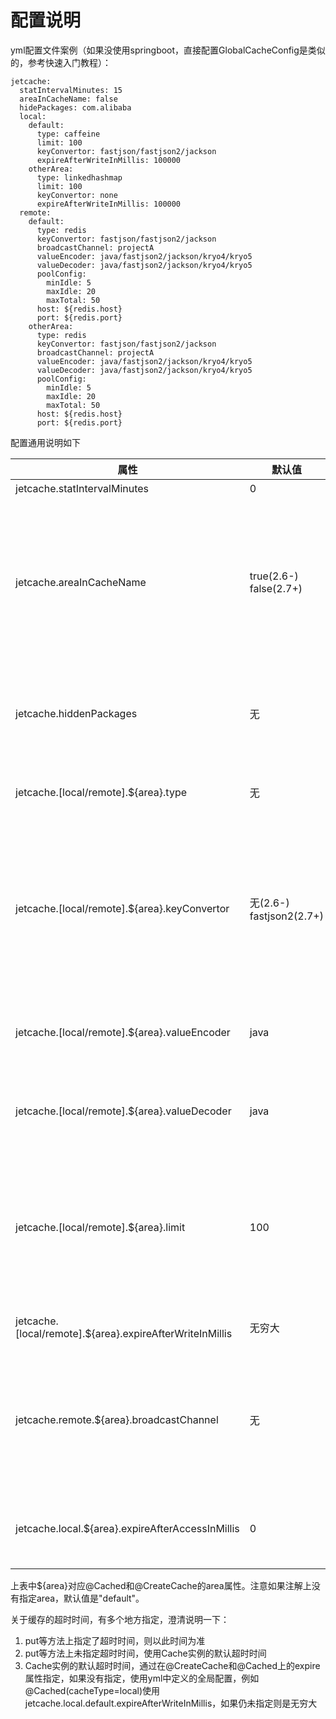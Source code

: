 # 配置说明
yml配置文件案例（如果没使用springboot，直接配置GlobalCacheConfig是类似的，参考快速入门教程）：
```
jetcache:
  statIntervalMinutes: 15
  areaInCacheName: false
  hidePackages: com.alibaba
  local:
    default:
      type: caffeine
      limit: 100
      keyConvertor: fastjson/fastjson2/jackson
      expireAfterWriteInMillis: 100000
    otherArea:
      type: linkedhashmap
      limit: 100
      keyConvertor: none
      expireAfterWriteInMillis: 100000
  remote:
    default:
      type: redis
      keyConvertor: fastjson/fastjson2/jackson
      broadcastChannel: projectA
      valueEncoder: java/fastjson2/jackson/kryo4/kryo5
      valueDecoder: java/fastjson2/jackson/kryo4/kryo5
      poolConfig:
        minIdle: 5
        maxIdle: 20
        maxTotal: 50
      host: ${redis.host}
      port: ${redis.port}
    otherArea:
      type: redis
      keyConvertor: fastjson/fastjson2/jackson
      broadcastChannel: projectA
      valueEncoder: java/fastjson2/jackson/kryo4/kryo5
      valueDecoder: java/fastjson2/jackson/kryo4/kryo5
      poolConfig:
        minIdle: 5
        maxIdle: 20
        maxTotal: 50
      host: ${redis.host}
      port: ${redis.port}
```


配置通用说明如下

| 属性 | 默认值                         | 说明                                                                                                                                                                                                |
| --- |-----------------------------|---------------------------------------------------------------------------------------------------------------------------------------------------------------------------------------------------|
| jetcache.statIntervalMinutes | 0                           | 统计间隔，0表示不统计                                                                                                                                                                                       |
| jetcache.areaInCacheName | true(2.6-) false(2.7+)      | jetcache-anno把cacheName作为远程缓存key前缀，2.4.3以前的版本总是把areaName加在cacheName中，因此areaName也出现在key前缀中。2.4.4以后可以配置，为了保持远程key兼容默认值为true，但是新项目的话false更合理些，2.7默认值已改为false。                                        |
| jetcache.hiddenPackages | 无                           | @Cached和@CreateCache自动生成name的时候，为了不让name太长，hiddenPackages指定的包名前缀被截掉                                                                                                                               |
| jetcache.[local/remote].${area}.type | 无                           | 缓存类型。tair、redis为当前支持的远程缓存；linkedhashmap、caffeine为当前支持的本地缓存类型                                                                                                                                      |
| jetcache.[local/remote].${area}.keyConvertor | 无(2.6-)<br/>fastjson2(2.7+) | key转换器的全局配置，2.7+已经支持的keyConvertor：```fastjson2```/```jackson```；<br/>2.6-只有一个已经实现的keyConvertor：```fastjson```。仅当使用@CreateCache且缓存类型为LOCAL时可以指定为```none```，此时通过equals方法来识别key。方法缓存必须指定keyConvertor |
| jetcache.[local/remote].${area}.valueEncoder | java                        | 序列化器的全局配置。仅remote类型的缓存需要指定，2.7+可选```fastjson2```/```jackson```/```kryo5```；2.6-可选```java```/```kryo4```                                                                                           |
| jetcache.[local/remote].${area}.valueDecoder | java                        | 序列化器的全局配置。仅remote类型的缓存需要指定，2.7+可选```fastjson2```/```jackson```/```kryo5```；2.6-可选```java```/```kryo4```                                                                                           |
| jetcache.[local/remote].${area}.limit | 100                         | 每个缓存实例的最大元素的全局配置，仅local类型的缓存需要指定。注意是每个缓存实例的限制，而不是全部，比如这里指定100，然后用@CreateCache创建了两个缓存实例（并且注解上没有设置localLimit属性），那么每个缓存实例的限制都是100                                                                    |
| jetcache.[local/remote].${area}.expireAfterWriteInMillis | 无穷大                         | 以毫秒为单位指定超时时间的全局配置(以前为defaultExpireInMillis)                                                                                                                                                       |
| jetcache.remote.${area}.broadcastChannel | 无                           | jetcahe2.7的两级缓存支持更新以后失效其他JVM中的local cache，但多个服务共用redis同一个channel可能会造成广播风暴，需要在这里指定channel，你可以决定多个不同的服务是否共用同一个channel。如果没有指定则不开启。                                                                   |
| jetcache.local.${area}.expireAfterAccessInMillis | 0                           | 需要jetcache2.2以上，以毫秒为单位，指定多长时间没有访问，就让缓存失效，当前只有本地缓存支持。0表示不使用这个功能。                                                                                                                                   |

上表中${area}对应@Cached和@CreateCache的area属性。注意如果注解上没有指定area，默认值是"default"。

关于缓存的超时时间，有多个地方指定，澄清说明一下：
1. put等方法上指定了超时时间，则以此时间为准
1. put等方法上未指定超时时间，使用Cache实例的默认超时时间
1. Cache实例的默认超时时间，通过在@CreateCache和@Cached上的expire属性指定，如果没有指定，使用yml中定义的全局配置，例如@Cached(cacheType=local)使用jetcache.local.default.expireAfterWriteInMillis，如果仍未指定则是无穷大
